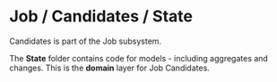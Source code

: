 # Job / Candidates / State

Candidates is part of the Job subsystem.
  
The **State** folder contains code for models - including aggregates and changes. This is the **domain** layer for Job Candidates.
